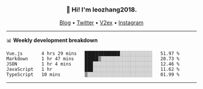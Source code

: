 <h3 align="center">👋 Hi! I'm leozhang2018.</h3>
<p align="center">
  <a href="https://code.leozhang2018.me">Blog</a> •
  <a href="https://twitter.com/leozhang2018">Twitter</a> •
  <a href="https://www.v2ex.com/member/leozhang">V2ex</a> •
  <a href="https://www.instagram.com/leozhanghere">Instagram</a>
</p>

-------

📊 **Weekly development breakdown**
<!--START_SECTION:waka-->
```text
Vue.js       4 hrs 29 mins   █████████████░░░░░░░░░░░░   51.97 % 
Markdown     1 hr 47 mins    █████▒░░░░░░░░░░░░░░░░░░░   20.73 % 
JSON         1 hr 4 mins     ███░░░░░░░░░░░░░░░░░░░░░░   12.46 % 
JavaScript   1 hr            ███░░░░░░░░░░░░░░░░░░░░░░   11.62 % 
TypeScript   10 mins         ▒░░░░░░░░░░░░░░░░░░░░░░░░   01.99 % 
```
<!--END_SECTION:waka-->
-------
